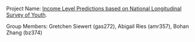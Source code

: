 Project Name: [Income Level Predictions based on National Longitudinal Survey of Youth](https://github.com/bz374/ORIE5147Project/).

Group Members: Gretchen Siewert (gas272), Abigail Ries (amr357), Bohan Zhang (bz374)
